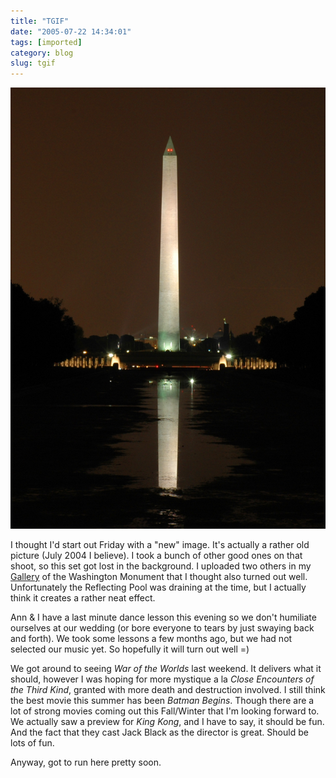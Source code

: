 ```yaml
---
title: "TGIF"
date: "2005-07-22 14:34:01"
tags: [imported]
category: blog
slug: tgif
---
```


![Washington Monument](DSC_0165.jpg)

I thought I'd start out Friday with a "new" image. It's actually a rather old picture (July 2004 I believe). I took a bunch of other good ones on that shoot, so this set got lost in the background. I uploaded two others in my <a href="https://gallery.mcstudios.net">Gallery</a> of the Washington Monument that I thought also turned out well. Unfortunately the Reflecting Pool was draining at the time, but I actually think it creates a rather neat effect.

Ann & I have a last minute dance lesson this evening so we don't humiliate ourselves at our wedding (or bore everyone to tears by just swaying back and forth). We took some lessons a few months ago, but we had not selected our music yet. So hopefully it will turn out well =)

We got around to seeing <em>War of the Worlds</em> last weekend. It delivers what it should, however I was hoping for more mystique a la <em>Close Encounters of the Third Kind</em>, granted with more death and destruction involved. I still think the best movie this summer has been <em>Batman Begins</em>. Though there are a lot of strong movies coming out this Fall/Winter that I'm looking forward to. We actually saw a preview for <em>King Kong</em>, and I have to say, it should be fun. And the fact that they cast Jack Black as the director is great. Should be lots of fun.

Anyway, got to run here pretty soon.
